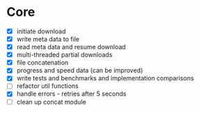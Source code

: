 # Core
- [x] initiate download
- [x] write meta data to file
- [x] read meta data and resume download
- [x] multi-threaded partial downloads
- [x] file concatenation
- [x] progress and speed data (can be improved)
- [x] write tests and benchmarks and implementation comparisons
- [ ] refactor util functions
- [x] handle errors - retries after 5 seconds
- [ ] clean up concat module